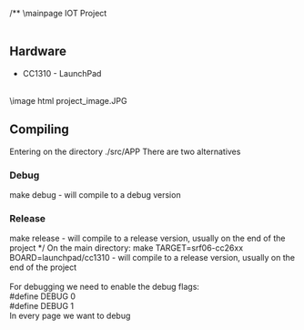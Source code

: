 /**
\mainpage IOT Project
<BR>
<BR>
<H2>Hardware</H2>
<UL>
<LI>CC1310 - LaunchPad</LI>
</UL>
<BR>
\image html project_image.JPG
<BR>
<H2>Compiling</H2>
Entering on the directory ./src/APP
There are two alternatives
<H3>Debug</H3>
make debug - will compile to a debug version 
<H3>Release</H3>
make release - will compile to a release version, usually on the end of the project
*/
On the main directory:
make TARGET=srf06-cc26xx BOARD=launchpad/cc1310 - will compile to a release version, usually on the end of the project
<BR>
<BR>
For debugging we need to enable the debug flags:
<BR>
#define DEBUG 0
<BR>
#define DEBUG 1
<BR>
In every page we want to debug
<BR>
<BR>
